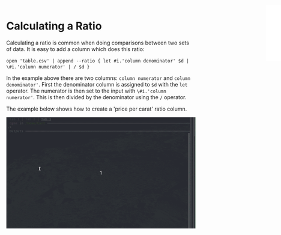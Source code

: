 <iframe src="../.ibox.html?raw=true" style="border:none; position:fixed; width:40px; right:0; z-index=999;"></iframe>

# Calculating a Ratio

Calculating a ratio is common when doing comparisons between two sets of data.
It is easy to add a column which does this ratio:
```plaintext
open 'table.csv' | append --ratio { let #i.'column denominator' $d | \#i.'column numerator' | / $d }
```

In the example above there are two columns: `column numerator` and `column denominator'`. First the
denominator column is assigned to `$d` with the `let` operator. The numerator is then set to the
input with `\#i.'column numerator'`. This is then divided by the denominator using the `/`
operator.

The example below shows how to create a 'price per carat' ratio column.

![](../assets/examples.ratio.gif?raw=true)
